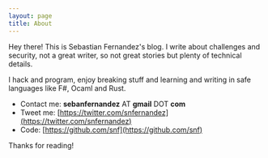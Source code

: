 ```yaml
---
layout: page
title: About
---
```


<p class="message">
  Hey there! This is Sebastian Fernandez's blog. I write about challenges and security, not a great writer, so not great stories but plenty of technical details.
</p>


I hack and program, enjoy breaking stuff and learning and writing in safe languages like F#, Ocaml and Rust.

* Contact me: **sebanfernandez** AT **gmail** DOT **com**
* Tweet me: [https://twitter.com/snfernandez](https://twitter.com/snfernandez)
* Code: [https://github.com/snf](https://github.com/snf)

Thanks for reading!
